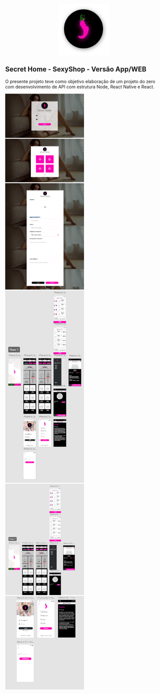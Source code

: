<p align="center"><a href="#" target="_blank"><img src="frontend/src/assets/img/logoRadiusBlack.png" style="width: 164px;"></a></p>

## Secret Home - SexyShop - Versão App/WEB

O presente projeto teve como objetivo elaboração de um projeto do zero com desenvolvimento de API com estrutura Node, React Native e React.



<img style="text-align: center; margin: auto; width: 50%" src="layout/print/1.png" ><br>
<img style="text-align: center; margin: auto; width: 50%" src="layout/print/2.png" ><br>
<img style="text-align: center; margin: auto; width: 50%" src="layout/print/3.png" ><br>
<img style="text-align: center; margin: auto; width: 50%" src="layout/print/4.png" ><br>
<img style="text-align: center; margin: auto; width: 50%" src="layout/print/5.png" ><br>
<img style="text-align: center; margin: auto; width: 50%" src="layout/print/6.png" ><br>